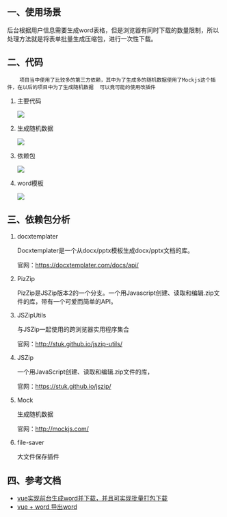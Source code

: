## 一、使用场景

后台根据用户信息需要生成word表格，但是浏览器有同时下载的数量限制，所以处理方法就是将表单批量生成压缩包，进行一次性下载。

## 二、代码

 		项目当中使用了比较多的第三方依赖，其中为了生成多的随机数据使用了Mockjs这个插件，在以后的项目中为了生成随机数据  可以竟可能的使用改插件

1. 主要代码

   ![](https://gxming.oss-cn-shenzhen.aliyuncs.com/my_study_notescode.png)

2. 生成随机数据

   ![](https://gxming.oss-cn-shenzhen.aliyuncs.com/my_study_notescode2.png)

3. 依赖包

   ![](https://gxming.oss-cn-shenzhen.aliyuncs.com/my_study_notescode3.png)

4. word模板

   ![](https://gxming.oss-cn-shenzhen.aliyuncs.com/my_study_notes%E5%BE%AE%E4%BF%A1%E6%88%AA%E5%9B%BE3123.png)

## 三、依赖包分析

1. docxtemplater    

   Docxtemplater是一个从docx/pptx模板生成docx/pptx文档的库。

   官网：https://docxtemplater.com/docs/api/   

2. PizZip

   PizZip是JSZip版本2的一个分支。一个用Javascript创建、读取和编辑.zip文件的库，带有一个可爱而简单的API。

3. JSZipUtils

   与JSZip一起使用的跨浏览器实用程序集合

   官网：http://stuk.github.io/jszip-utils/

4. JSZip

   一个用JavaScript创建、读取和编辑.zip文件的库，

   官网：https://stuk.github.io/jszip/

5. Mock

   生成随机数据

   官网：http://mockjs.com/

6. file-saver

   大文件保存插件

## 四、参考文档

- [vue实现前台生成word并下载，并且可实现批量打包下载](https://blog.csdn.net/baidu_36668721/article/details/115211615?spm=1001.2014.3001.5501)
- [vue + word 导出word](https://gitee.com/xhxdd/vue-export-word)

